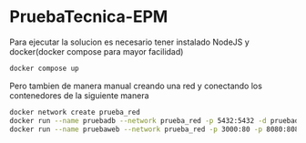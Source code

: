 # PruebaTecnica-EPM

Para ejecutar la solucion es necesario tener instalado NodeJS y docker(docker compose para mayor facilidad)

```bash
docker compose up
```

 Pero tambien de manera manual creando una red y conectando los contenedores de la siguiente manera
```bash
docker network create prueba_red
docker run --name pruebadb --network prueba_red -p 5432:5432 -d pruebadb
docker run --name pruebaweb --network prueba_red -p 3000:80 -p 8080:8080 -e PG_HOST=pruebadb -d 
```
